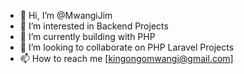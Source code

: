 - 👋 Hi, I’m @MwangiJim
- 👀 I’m interested in Backend Projects
- 🌱 I’m currently building with PHP
- 💞️ I’m looking to collaborate on PHP Laravel Projects
- 📫 How to reach me [kingongomwangi@gmail.com]

<!---
MwangiJim/MwangiJim is a ✨ special ✨ repository because its `README.md` (this file) appears on your GitHub profile.
You can click the Preview link to take a look at your changes.
--->
